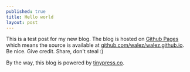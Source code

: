```yaml
---
published: true
title: Hello world
layout: post
---
```

This is a test post for my new blog. The blog is hosted on [Github Pages](http://pages.github.com/) which means the source is available at [github.com/walez/walez.github.io](http://github.com/walez/walez.github.io). Be nice. Give credit. Share, don't steal :)

By the way, this blog is powered by [tinypress.co](https://tinypress.co).